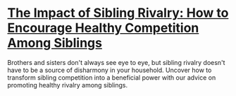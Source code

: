 
# [The Impact of Sibling Rivalry: How to Encourage Healthy Competition Among Siblings](https://www.mindhaste.com/t/sibling-relationships/the-impact-of-sibling-rivalry-how-to-encourage-healthy-competition-among-siblings-296)

Brothers and sisters don't always see eye to eye, but sibling rivalry doesn't have to be a source of disharmony in your household. Uncover how to transform sibling competition into a beneficial power with our advice on promoting healthy rivalry among siblings.
    